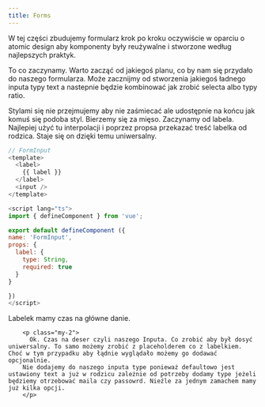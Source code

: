 ```yaml
---
title: Forms
---
```


<div class='mx-10 my-2 p-5 bg-gray-600 rounded-lg'>
  <p class='text-white'>
    W tej części zbudujemy formularz krok po kroku oczywiście w oparciu o 
    <RouterLink to='' class='text-green-500 indent-8'>atomic design</RouterLink>
    aby komponenty były reużywalne i stworzone według najlepszych praktyk. 
  </p>
  <p>
    To co zaczynamy. Warto zacząć od jakiegoś planu, co by nam się przydało do naszego formularza. Może zacznijmy od stworzenia jakiegoś ładnego inputa typy text a nastepnie będzie kombinować jak zrobić selecta albo typy ratio. 
  </p>
  <p>
    Stylami się nie przejmujemy aby nie zaśmiecać ale udostępnie na końcu jak komuś się podoba styl. Bierzemy się za mięso. Zaczynamy od labela. Najlepiej użyć tu interpolacji i poprzez propsa przekazać treść labelka od rodzica. Staje się on dzięki temu uniwersalny.  
  </p>
</div>


  ```js
  // FormInput
<template>
    <label>
      {{ label }}
    </label>
    <input />
</template>

<script lang="ts">
import { defineComponent } from 'vue';

export default defineComponent ({
  name: 'FormInput',
  props: {
    label: {
      type: String,
      required: true
    }
  }

})
</script>
  ```

<div class='mx-10 my-2 p-5 bg-gray-600 rounded-lg text-white'>
  <p>
    Labelek mamy czas na główne danie. 
  </p>
</div>






        <p class="my-2">
          Ok. Czas na deser czyli naszego Inputa. Co zrobić aby był dosyć uniwersalny. To samo możemy zrobić z placeholderem co z labelkiem. Choć w tym przypadku aby łądnie wyglądało możemy go dodawać opcjonalnie.
        Nie dodajemy do naszego inputa type ponieważ defaultowo jest ustawiony text a już w rodzicu zależnie od potrzeby dodamy type jeżeli będziemy otrzebować maila czy passowrd. Nieźle za jednym zamachem mamy już kilka opcji. 
        </p>